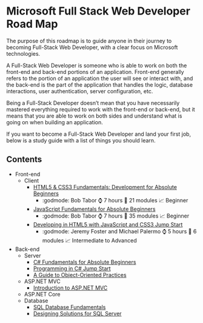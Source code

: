 # Microsoft Full Stack Web Developer Road Map
The purpose of this roadmap is to guide anyone in their journey to becoming Full-Stack Web Developer, with a clear focus on Microsoft technologies.

A Full-Stack Web Developer is someone who is able to work on both the front-end and back-end portions of an application. Front-end generally refers to the portion of an application the user will see or interact with, and the back-end is the part of the application that handles the logic, database interactions, user authentication, server configuration, etc. 

Being a Full-Stack Developer doesn’t mean that you have necessarily mastered everything required to work with the front-end or back-end, but it means that you are able to work on both sides and understand what is going on when building an application.

If you want to become a Full-Stack Web Developer and land your first job, below is a study guide with a list of things you should learn.

## Contents
- Front-end
  - Client
    - [HTML5 & CSS3 Fundamentals: Development for Absolute Beginners](https://mva.microsoft.com/en-US/training-courses/html5-css3-fundamentals-development-for-absolute-beginners-14207)
      - :godmode: Bob Tabor :watch: 7 hours :notebook: 21 modules :chart_with_upwards_trend: Beginner
    - [JavaScript Fundamentals for Absolute Beginners](https://mva.microsoft.com/en-US/training-courses/javascript-fundamentals-for-absolute-beginners-14194)
      - :godmode: Bob Tabor :watch: 7 hours :notebook: 35 modules :chart_with_upwards_trend: Beginner
    - [Developing in HTML5 with JavaScript and CSS3 Jump Start](https://mva.microsoft.com/en-US/training-courses/developing-in-html5-with-javascript-and-css3-jump-start-8223)
      - :godmode: Jeremy Foster and Michael Palermo :watch: 5 hours :notebook: 6 modules :chart_with_upwards_trend: Intermediate to Advanced
- Back-end
  - Server
    - [C# Fundamentals for Absolute Beginners]()
    - [Programming in C# Jump Start]()
    - [A Guide to Object-Oriented Practices]()
  - ASP.NET MVC
    - [Introduction to ASP.NET MVC]()
  - ASP.NET Core
  - Database
    - [SQL Database Fundamentals]()
    - [Designing Solutions for SQL Server]()

